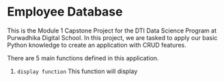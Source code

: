 # Employee Database
This is the Module 1 Capstone Project for the DTI Data Science Program at Purwadhika Digital School.
In this project, we are tasked to apply our basic Python knowledge to create an application with CRUD features. 

There are 5 main functions defined in this application.
1. `display function`
This function will display 